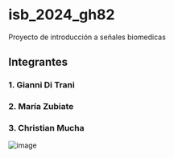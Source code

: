 # isb_2024_gh82
Proyecto de introducción a señales biomedicas


## Integrantes
### 1. Gianni Di Trani 
### 2. María Zubiate 
### 3. Christian Mucha

![image](https://github.com/MariaZubiate/isb_2024_gh82/assets/164538247/2673223a-ffeb-47ff-b243-fca136a8c2bd)
